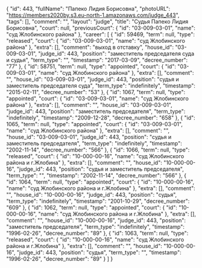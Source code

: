 {
    "id": 443,
    "fullName": "Папеко Лидия Борисовна",
    "photoURL": "https://members2020by.s3.eu-north-1.amazonaws.com/judge_443",
    "tags": [],
    "comment": "",
    "layout": "judge",
    "title": "Судья Папеко Лидия Борисовна",
    "court": null,
    "previousCourt": {
        "id": "03-009-03-01",
        "name": "суд Жлобинского района"
    },
    "career": [
        {
            "id": 59469,
            "term": null,
            "type": "released",
            "court": {
                "id": "03-009-03-01",
                "name": "суд Жлобинского района"
            },
            "extra": [],
            "comment": "выход в отставку",
            "house_id": "03-009-03-01",
            "judge_id": 443,
            "position": "заместитель председателя суда и судья",
            "term_type": "",
            "timestamp": "2017-03-09",
            "decree_number": "77"
        },
        {
            "id": 58751,
            "term": null,
            "type": "appointed",
            "court": {
                "id": "03-009-03-01",
                "name": "суд Жлобинского района"
            },
            "extra": [],
            "comment": "",
            "house_id": "03-009-03-01",
            "judge_id": 443,
            "position": "судья и заместитель председателя суда",
            "term_type": "indefinitely",
            "timestamp": "2015-02-11",
            "decree_number": "53"
        },
        {
            "id": 1067,
            "term": null,
            "type": "appointed",
            "court": {
                "id": "03-009-03-01",
                "name": "суд Жлобинского района"
            },
            "extra": [],
            "comment": "",
            "house_id": "03-009-03-01",
            "judge_id": 443,
            "position": "заместитель председателя",
            "term_type": "indefinitely",
            "timestamp": "2009-12-28",
            "decree_number": "658"
        },
        {
            "id": 1065,
            "term": null,
            "type": "appointed",
            "court": {
                "id": "03-009-03-01",
                "name": "суд Жлобинского района"
            },
            "extra": [],
            "comment": "",
            "house_id": "03-009-03-01",
            "judge_id": 443,
            "position": "судья и заместитель председателя",
            "term_type": "indefinitely",
            "timestamp": "2002-11-14",
            "decree_number": "566"
        },
        {
            "id": 1066,
            "term": null,
            "type": "released",
            "court": {
                "id": "10-000-00-16",
                "name": "суд Жлобинского района и г.Жлобина"
            },
            "extra": [],
            "comment": "",
            "house_id": "10-000-00-16",
            "judge_id": 443,
            "position": "судья и заместитель председателя",
            "term_type": "",
            "timestamp": "2002-11-14",
            "decree_number": "566"
        },
        {
            "id": 1064,
            "term": null,
            "type": "appointed",
            "court": {
                "id": "10-000-00-16",
                "name": "суд Жлобинского района и г.Жлобина"
            },
            "extra": [],
            "comment": "",
            "house_id": "10-000-00-16",
            "judge_id": 443,
            "position": "судья",
            "term_type": "indefinitely",
            "timestamp": "2001-10-29",
            "decree_number": "609"
        },
        {
            "id": 1062,
            "term": null,
            "type": "appointed",
            "court": {
                "id": "10-000-00-16",
                "name": "суд Жлобинского района и г.Жлобина"
            },
            "extra": [],
            "comment": "",
            "house_id": "10-000-00-16",
            "judge_id": 443,
            "position": "заместитель председателя",
            "term_type": "indefinitely",
            "timestamp": "1996-02-26",
            "decree_number": "89"
        },
        {
            "id": 1063,
            "term": null,
            "type": "released",
            "court": {
                "id": "10-000-00-16",
                "name": "суд Жлобинского района и г.Жлобина"
            },
            "extra": [],
            "comment": "",
            "house_id": "10-000-00-16",
            "judge_id": 443,
            "position": "судья",
            "term_type": "",
            "timestamp": "1996-02-26",
            "decree_number": "89"
        }
    ]
}